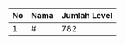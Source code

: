 | No | Nama            | Jumlah Level |
|----|-----------------|--------------|
| 1  | #    |    782        |
